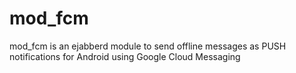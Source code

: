 # mod_fcm
mod_fcm is an ejabberd module to send offline messages as PUSH notifications for Android using Google Cloud Messaging 
